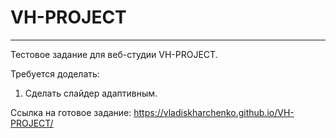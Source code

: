 # VH-PROJECT
------
Тестовое задание для веб-студии VH-PROJECT.

Требуется доделать:

1) Сделать слайдер адаптивным.

Ссылка на готовое задание: https://vladiskharchenko.github.io/VH-PROJECT/

